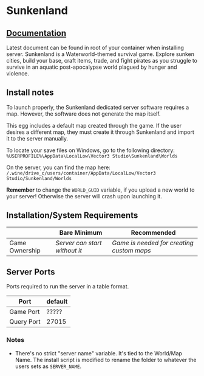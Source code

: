 # Sunkenland


## [Documentation](https://www.sunkenlandgame.com/post/dedicated-server-user-manual)
Latest document can be found in root of your container when installing server.
Sunkenland is a Waterworld-themed survival game. Explore sunken cities, build your base, craft items, trade, and fight pirates as you struggle to survive in an aquatic post-apocalypse world plagued by hunger and violence.

## Install notes

To launch properly, the Sunkenland dedicated server software requires a map. However, the software does not generate the map itself.

This egg includes a default map created through the game. If the user desires a different map, they must create it through Sunkenland and import it to the server manually.

To locate your save files on Windows, go to the following directory:
`%USERPROFILE%\AppData\LocalLow\Vector3 Studio\Sunkenland\Worlds`

On the server, you can find the map here:
`/.wine/drive_c/users/container/AppData/LocalLow/Vector3 Studio/Sunkenland/Worlds` 

**Remember** to change the `WORLD_GUID` variable, if you upload a new world to your server! Otherwise the server will crash upon launching it.

## Installation/System Requirements
<!--Make changes to reflect the server minimum/recommended hardware specs-->
|  | Bare Minimum | Recommended |
|---------|---------|---------|
| Game Ownership | *Server can start without it* | *Game is needed for creating custom maps* |

## Server Ports

Ports required to run the server in a table format.

| Port    | default |
|---------|---------|
| Game Port | ????? |
| Query Port | 27015 |

### Notes
- There's no strict "server name" variable. It's tied to the World/Map Name. The install script is modified to rename the folder to whatever the users sets as `SERVER_NAME`.
